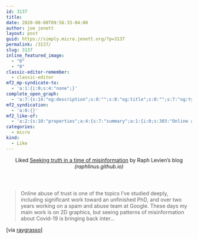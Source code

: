 ```yaml
---
id: 3137
title: 
date: 2020-08-08T09:56:33-04:00
author: joe jenett
layout: post
guid: https://simply.micro.jenett.org/?p=3137
permalink: /3137/
slug: 3137
inline_featured_image:
  - "0"
  - "0"
classic-editor-remember:
  - classic-editor
mf2_mp-syndicate-to:
  - 'a:1:{i:0;s:4:"none";}'
complete_open_graph:
  - 'a:7:{s:14:"og:description";s:0:"";s:8:"og:title";s:0:"";s:7:"og:type";s:0:"";s:12:"twitter:card";s:7:"summary";s:15:"twitter:creator";s:0:"";s:19:"twitter:description";s:0:"";s:8:"og:image";s:0:"";}'
mf2_syndication:
  - 'a:0:{}'
mf2_like-of:
  - 'a:2:{s:10:"properties";a:4:{s:7:"summary";a:1:{i:0;s:303:"Online abuse of trust is one of the topics I’ve studied deeply, including significant work toward an unfinished PhD, and over two years working on a spam and abuse team at Google. These days my main work is on 2D graphics, but seeing patterns of misinformation about Covid-19 is bringing back inter...";}s:4:"name";a:1:{i:0;s:41:"Seeking truth in a time of misinformation";}s:3:"url";a:1:{i:0;s:63:"https://raphlinus.github.io/covid/2020/07/08/seeking-truth.html";}s:6:"author";a:2:{s:4:"type";a:1:{i:0;s:6:"h-card";}s:10:"properties";a:2:{s:4:"name";a:1:{i:0;s:20:"Raph Levien’s blog";}s:3:"url";a:1:{i:0;s:28:"https://raphlinus.github.io/";}}}}s:4:"type";s:4:"cite";}'
categories:
  - micro
kind:
  - Like
---
```

<div class="entry-reaction"><section class="response u-like-of h-cite"><header><span class="kind-display-text">Liked</span> <a href="https://raphlinus.github.io/covid/2020/07/08/seeking-truth.html" class="p-name u-url">Seeking truth in a time of misinformation</a> by <span class="h-card p-author">Raph Levien’s blog</span> <em>(<span class="p-publication">raphlinus.github.io</span>)</em></header>
<blockquote class="e-summary">Online abuse of trust is one of the topics I’ve studied deeply, including significant work toward an unfinished PhD, and over two years working on a spam and abuse team at Google. These days my main work is on 2D graphics, but seeing patterns of misinformation about Covid-19 is bringing back inter...</blockquote></section></div>
<div class="entry-content e-content" itemprop="description articleBody">
<p>[via <a title="raygrasso" href="https://pinboard.in/u:raygrasso/">raygrasso</a>]</p></div>